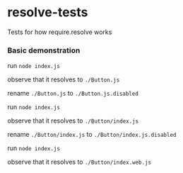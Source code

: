 # resolve-tests
Tests for how require.resolve works


### Basic demonstration

run `node index.js`

observe that it resolves to `./Button.js`

rename `./Button.js` to `./Button.js.disabled`

run `node index.js`

observe that it resolves to `./Button/index.js`

rename `./Button/index.js` to `./Button/index.js.disabled`

run `node index.js`

observe that it resolves to `./Button/index.web.js`
